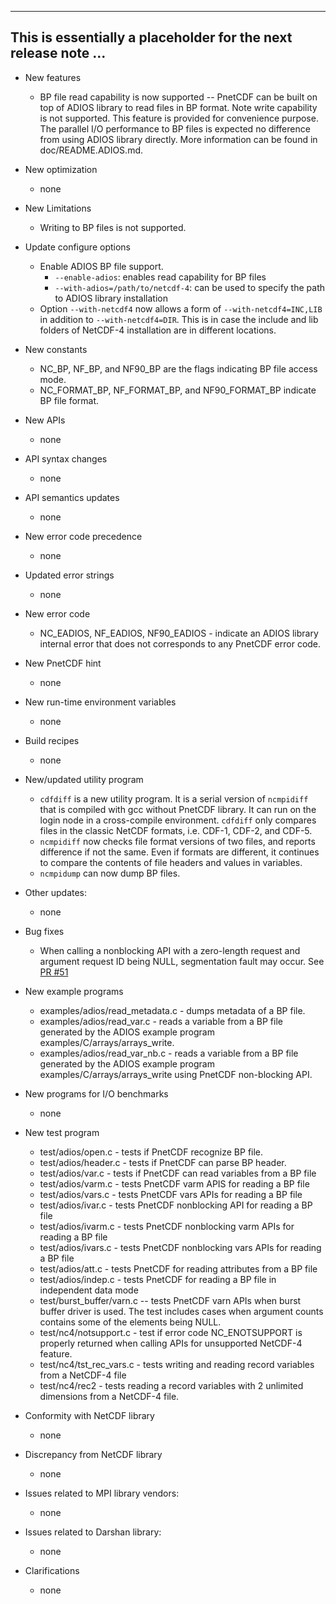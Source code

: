 ------------------------------------------------------------------------------
This is essentially a placeholder for the next release note ...
------------------------------------------------------------------------------

* New features
  + BP file read capability is now supported -- PnetCDF can be built on top of
    ADIOS library to read files in BP format. Note write capability is not
    supported. This feature is provided for convenience purpose. The parallel
    I/O performance to BP files is expected no difference from using ADIOS
    library directly. More information can be found in doc/README.ADIOS.md.

* New optimization
  + none

* New Limitations
  + Writing to BP files is not supported.

* Update configure options
  + Enable ADIOS BP file support.
    - `--enable-adios`: enables read capability for BP files
    - `--with-adios=/path/to/netcdf-4`: can be used to specify the path to
      ADIOS library installation
  + Option `--with-netcdf4` now allows a form of `--with-netcdf4=INC,LIB` in
    addition to `--with-netcdf4=DIR`. This is in case the include and lib
    folders of NetCDF-4 installation are in different locations.

* New constants
  + NC_BP, NF_BP, and NF90_BP are the flags indicating BP file access mode.
  + NC_FORMAT_BP, NF_FORMAT_BP, and NF90_FORMAT_BP indicate BP file format.

* New APIs
  + none

* API syntax changes
  + none

* API semantics updates
  + none

* New error code precedence
  + none

* Updated error strings
  + none

* New error code
  + NC_EADIOS, NF_EADIOS, NF90_EADIOS - indicate an ADIOS library internal
    error that does not corresponds to any PnetCDF error code.

* New PnetCDF hint
  + none

* New run-time environment variables
  + none

* Build recipes
  + none

* New/updated utility program
  + `cdfdiff` is a new utility program. It is a serial version of `ncmpidiff`
    that is compiled with gcc without PnetCDF library. It can run on the login
    node in a cross-compile environment. `cdfdiff` only compares files in the
    classic NetCDF formats, i.e. CDF-1, CDF-2, and CDF-5.
  + `ncmpidiff` now checks file format versions of two files, and reports
    difference if not the same. Even if formats are different, it continues to
    compare the contents of file headers and values in variables.
  + `ncmpidump` can now dump BP files.

* Other updates:
  + none

* Bug fixes
  + When calling a nonblocking API with a zero-length request and argument
    request ID being NULL, segmentation fault may occur. See
    [PR #51](https://github.com/Parallel-NetCDF/PnetCDF/pull/51)

* New example programs
  + examples/adios/read_metadata.c - dumps metadata of a BP file.
  + examples/adios/read_var.c - reads a variable from a BP file generated by
    the ADIOS example program examples/C/arrays/arrays_write.
  + examples/adios/read_var_nb.c - reads a variable from a BP file generated
    by the  ADIOS example program examples/C/arrays/arrays_write using PnetCDF
    non-blocking API.

* New programs for I/O benchmarks
  + none

* New test program
  + test/adios/open.c - tests if PnetCDF recognize BP file.
  + test/adios/header.c - tests if PnetCDF can parse BP header.
  + test/adios/var.c - tests if PnetCDF can read variables from a BP file
  + test/adios/varm.c - tests PnetCDF varm APIS for reading a BP file
  + test/adios/vars.c - tests PnetCDF vars APIs for reading a BP file
  + test/adios/ivar.c - tests PnetCDF nonblocking API for reading a BP file
  + test/adios/ivarm.c - tests PnetCDF nonblocking varm APIs for reading a BP
    file
  + test/adios/ivars.c - tests PnetCDF nonblocking vars APIs for reading a BP
    file
  + test/adios/att.c - tests PnetCDF for reading attributes from a BP file
  + test/adios/indep.c - tests PnetCDF for reading a BP file in independent
    data mode
  + test/burst_buffer/varn.c -- tests PnetCDF varn APIs when burst buffer
    driver is used. The test includes cases when argument counts contains some
    of the elements being NULL.
  + test/nc4/notsupport.c - test if error code NC_ENOTSUPPORT is properly
    returned when calling APIs for unsupported NetCDF-4 feature.
  + test/nc4/tst_rec_vars.c - tests writing and reading record variables from
    a NetCDF-4 file
  + test/nc4/rec2 - tests reading a record variables with 2 unlimited
    dimensions from a NetCDF-4 file.

* Conformity with NetCDF library
  + none

* Discrepancy from NetCDF library
  + none

* Issues related to MPI library vendors:
  + none

* Issues related to Darshan library:
  + none

* Clarifications
  + none

